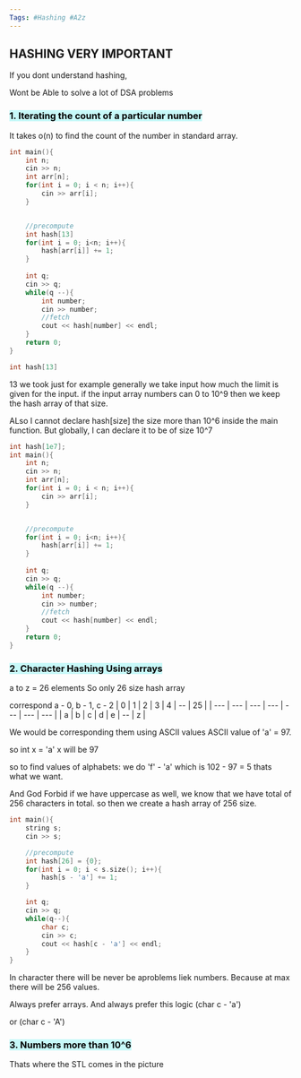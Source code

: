 ```yaml
---
Tags: #Hashing #A2z
---
```


## HASHING VERY IMPORTANT

If you dont understand hashing,

Wont be Able to solve a lot of DSA problems

### <mark style="background: #ABF7F7A6;">1. Iterating the count of a particular number
</mark>
It takes o(n) to find the count of the number in standard array. 

```cpp
int main(){
	int n;
	cin >> n;
	int arr[n];
	for(int i = 0; i < n; i++){
		cin >> arr[i];
	}


	//precompute
	int hash[13]
	for(int i = 0; i<n; i++){
		hash[arr[i]] += 1;
	}
	
	int q;
	cin >> q;
	while(q --){
		int number;
		cin >> number;
		//fetch
		cout << hash[number] << endl;
	}
	return 0;
}

```

```cpp
int hash[13]
```
13 we took just for example
generally we take input how much the limit is given for the input. if the input array numbers can 0 to 10^9 then we keep the hash array of that size.

ALso I cannot declare hash[size] the size more than 10^6 inside the main function. But globally, I can declare it to be of size 10^7

```cpp
int hash[1e7];
int main(){
	int n;
	cin >> n;
	int arr[n];
	for(int i = 0; i < n; i++){
		cin >> arr[i];
	}


	//precompute
	for(int i = 0; i<n; i++){
		hash[arr[i]] += 1;
	}
	
	int q;
	cin >> q;
	while(q --){
		int number;
		cin >> number;
		//fetch
		cout << hash[number] << endl;
	}
	return 0;
}

```



### <mark style="background: #ABF7F7A6;">2. Character Hashing Using arrays
</mark>


a to z = 26 elements
So only 26 size hash array

correspond a - 0, b - 1, c - 2 
| 0   | 1   | 2   | 3   | 4   | --  | 25  |
| --- | --- | --- | --- | --- | --- | --- |
| a   | b   | c   | d   | e   | --  | z   |

We would be corresponding them using ASCII values
ASCII value of 'a' = 97.

so int x = 'a'
x will be 97

so to find values of alphabets:
we do 'f' - 'a' which is 102 - 97 = 5 thats what we want.

And God Forbid if we have uppercase as well, we know that we have total of 256 characters in total. so then we create a hash array of 256 size.

```cpp
int main(){
	string s;
	cin >> s;

	//precompute
	int hash[26] = {0};
	for(int i = 0; i < s.size(); i++){
		hash[s - 'a'] += 1;
	}

	int q;
	cin >> q;
	while(q--){
		char c;
		cin >> c;
		cout << hash[c - 'a'] << endl;
	}
}
```


In character there will be never be aproblems liek numbers. Because at max there will be 256 values.

Always prefer arrays. And always prefer this logic (char c - 'a')

or (char c - 'A')


### <mark style="background: #ABF7F7A6;">3. Numbers more than 10^6</mark>

Thats where the STL comes in the picture










